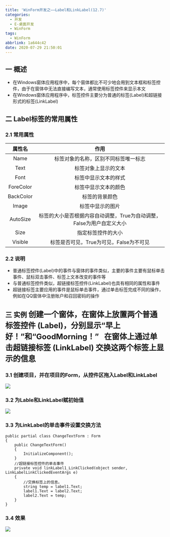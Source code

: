 ```yaml
---
title: 'WinForm开发之——Label和LinkLabel(12.7)'
categories:
  - 开发
  - E-桌面开发
  - WinForm
tags:
  - WinForm
abbrlink: 1a644c42
date: 2020-07-29 21:50:01
---
```

## 一 概述

* 在Windows窗体应用程序中，每个窗体都比不可少地会用到文本框和标签控件，由于在窗体中无法直接编写文本，通常使用标签控件来显示本文
* 在Windows窗体应用程序中，标签控件主要分为普通的标签(Label)和超链接形式的标签(LinkLabel)

<!--more-->

## 二 Label标签的常用属性
### 2.1 常用属性
|  属性名   |                             作用                             |
| :-------: | :----------------------------------------------------------: |
|   Name    |             标签对象的名称，区别不同标签唯一标志             |
|   Text    |                     标签对象上显示的文本                     |
|   Font    |                     标签中显示文本的样式                     |
| ForeColor |                     标签中显示文本的颜色                     |
| BackColor |                        标签的背景颜色                        |
|   Image   |                       标签中显示的图片                       |
| AutoSize  | 标签的大小是否根据内容自动调整，True为自动调整，False为用户自定义大小 |
|   Size    |                      指定标签控件的大小                      |
|  Visible  |           标签是否可见，True为可见，False为不可见            |

### 2.2 说明

* 普通标签控件(Label)中的事件与窗体的事件类似，主要的事件主要有鼠标单击事件、鼠标双击事件、标签上文本改变的事件等
* 与普通标签控件类似，超链接标签控件(LinkLabel)也具有相同的属性和事件
* 超链接标签主要应用的事件是鼠标单击事件，通过单击标签完成不同的操作，例如在QQ窗体中注册账户和召回密码的操作



## 三 实例   <font size=5> 创建一个窗体，在窗体上放置两个普通标签控件 (Label)，分别显示“早上好！”和“GoodMorning！”   在窗体上通过单击超链接标签 (LinkLabel) 交换这两个标签上显示的信息 </font>

### 3.1 创建项目，并在项目的Form，从控件区拖入Label和LinkLabel

![][1]

### 3.2 为Lable和LinkLabel赋初始值
![][2]
### 3.3 为LinkLabel的单击事件设置交换方法

```
public partial class ChangeTextForm : Form
{
    public ChangeTextForm()
    {
        InitializeComponent();
    }
    //超链接标签控件的单击事件
    private void linkLabel1_LinkClicked(object sender, LinkLabelLinkClickedEventArgs e)
    {
        //交换标签上的信息。
        string temp = label1.Text;
        label1.Text = label2.Text;
        label2.Text = temp;
    }
}
```

### 3.4 效果
![][3]


[1]:https://cdn.jsdelivr.net/gh/PGzxc/CDN/blog-image/csharp-windform-label-link-create.png
[2]:https://cdn.jsdelivr.net/gh/PGzxc/CDN/blog-image/csharp-windows-label-default-value.png
[3]:https://cdn.jsdelivr.net/gh/PGzxc/CDN/blog-image/csharp-windform-linklabel-view.gif
